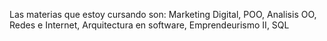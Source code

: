 Las materias que estoy cursando son: Marketing Digital, POO, Analisis OO, Redes e Internet, Arquitectura en software, Emprendeurismo II, SQL

